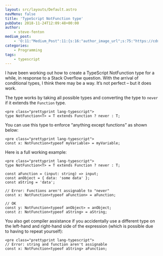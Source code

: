 ```yaml
---
layout: src/layouts/Default.astro
navMenu: false
title: 'TypeScript NotFunction type'
pubDate: 2018-11-24T12:09:48+00:00
author:
    - steve-fenton
medium_post:
    - 'O:11:"Medium_Post":11:{s:16:"author_image_url";s:75:"https://cdn-images-1.medium.com/fit/c/400/400/1*eXkhfEuF41g5W_xnc_ydLA.jpeg";s:10:"author_url";s:38:"https://medium.com/@steve.fenton.co.uk";s:11:"byline_name";N;s:12:"byline_email";N;s:10:"cross_link";s:3:"yes";s:2:"id";s:11:"e6ed852e0a7";s:21:"follower_notification";s:3:"yes";s:7:"license";s:19:"all-rights-reserved";s:14:"publication_id";s:2:"-1";s:6:"status";s:5:"draft";s:3:"url";s:50:"https://medium.com/@steve.fenton.co.uk/e6ed852e0a7";}'
categories:
    - Programming
tags:
    - typescript
---
```


I have been working out how to create a TypeScript NotFunction type for a while, in response to a Stack Overflow question. With the arrival of conditional types, I think there may be a way. It’s not perfect – but it does work.

The type works by taking all possible types and converting the type to `never` if it extends the `Function` type.

```
<pre class="prettyprint lang-typescript">
type NotFunction<T> = T extends Function ? never : T;
```

You can use this type to enforce “anything except functions” as shown below:

```
<pre class="prettyprint lang-typescript">
const x: NotFunction<typeof myVariable> = myVariable;
```

Here is a full working example:

```
<pre class="prettyprint lang-typescript">
type NotFunction<T> = T extends Function ? never : T;

const aFunction = (input: string) => input;
const anObject = { data: 'some data' };
const aString = 'data';

// Error: Functions aren't assignable to "never"
const x: NotFunction<typeof aFunction> = aFunction;

// OK
const y: NotFunction<typeof anObject> = anObject;
const z: NotFunction<typeof aString> = aString;
```

You also get compiler assistance if you accidentally use a different type on the left-hand and right-hand side of the expression (which is possible due to having to repeat yourself):

```
<pre class="prettyprint lang-typescript">
// Error: string and function aren't assignable
const x: NotFunction<typeof aString> aFunction;
```